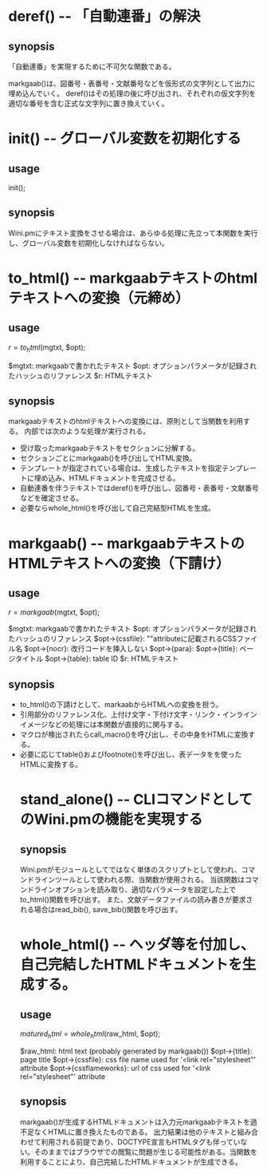 
# deref() -- 「自動連番」の解決

## synopsis

「自動連番」を実現するために不可欠な関数である。

markgaab()は、図番号・表番号・文献番号などを仮形式の文字列として出力に埋め込んでいく。
deref()はその処理の後に呼び出され、それぞれの仮文字列を適切な番号を含む正式な文字列に置き換えていく。

# init() -- グローバル変数を初期化する

## usage
 
 init();

## synopsis

Wini.pmにテキスト変換をさせる場合は、あらゆる処理に先立って本関数を実行し、グローバル変数を初期化しなければならない。

# to_html() -- markgaabテキストのhtmlテキストへの変換（元締め）

## usage

 $r = to_html($mgtxt, $opt);

 $mgtxt: markgaabで書かれたテキスト
 $opt: オプションパラメータが記録されたハッシュのリファレンス
 $r: HTMLテキスト

## synopsis

markgaabテキストのhtmlテキストへの変換には、原則として当関数を利用する。
内部では次のような処理が実行される。

* 受け取ったmarkgaabテキストをセクションに分解する。
* セクションごとにmarkgaab()を呼び出してHTML変換。
* テンプレートが指定されている場合は、生成したテキストを指定テンプレートに埋め込み、HTMLドキュメントを完成させる。
* 自動連番を伴うテキストではderef()を呼び出し、図番号・表番号・文献番号などを確定させる。
* 必要ならwhole_html()を呼び出して自己完結型HTMLを生成。

# markgaab() -- markgaabテキストのHTMLテキストへの変換（下請け）

## usage

 $r = markgaab($mgtxt, $opt);

 $mgtxt: markgaabで書かれたテキスト
 $opt: オプションパラメータが記録されたハッシュのリファレンス
  $opt->{cssfile}: "<ref>"attributeに記載されるCSSファイル名
  $opt->{nocr}: 改行コードを挿入しない
  $opt->{para}: 
  $opt->{title}: ページタイトル 
  $opt->{table}: table ID
 $r: HTMLテキスト

## synopsis

* to_html()の下請けとして、markaabからHTMLへの変換を担う。
* 引用部分のリファレンス化、上付け文字・下付け文字・リンク・インラインイメージなどの処理には本関数が直接的に関与する。
* マクロが検出されたらcall_macro()を呼び出し、その中身をHTMLに変換する。
* 必要に応じてtable()およびfootnote()を呼び出し、表データを<table>を使ったHTMLに変換する。

# stand_alone() -- CLIコマンドとしてのWini.pmの機能を実現する

## synopsis

Wini.pmがモジュールとしてではなく単体のスクリプトとして使われ、コマンドラインツールとして使われる際、当関数が使用される。
当該関数はコマンドラインオプションを読み取り、適切なパラメータを設定した上でto_html()関数を呼び出す。
また、文献データファイルの読み書きが要求される場合はread_bib(), save_bib()関数を呼び出す。

# whole_html() -- ヘッダ等を付加し、自己完結したHTMLドキュメントを生成する。

## usage

 $matured_html = whole_html($raw_html, $opt);

 $raw_html: html text (probably generated by markgaab())
 $opt->{title}: page title
 $opt->{cssfile}: css file name used for '<link rel="stylesheet"' attribute 
 $opt->{cssflameworks}: url of css used for '<link rel="stylesheet"' attribute 

## synopsis

markgaab()が生成するHTMLドキュメントは入力元markgaabテキストを過不足なくHTMLに置き換えたものである。
出力結果は他のテキストと組み合わせて利用される前提であり、DOCTYPE宣言もHTMLタグも伴っていない。そのままではブラウザでの閲覧に問題が生じる可能性がある。当関数を利用することにより、自己完結したHTMLドキュメントが生成できる。
